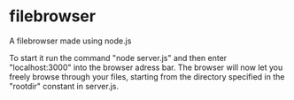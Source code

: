 # filebrowser
A filebrowser made using node.js

To start it run the command "node server.js" and then enter "localhost:3000" into the browser adress bar. 
The browser will now let you freely browse through your files, starting from the directory specified in 
the "rootdir" constant in server.js.
